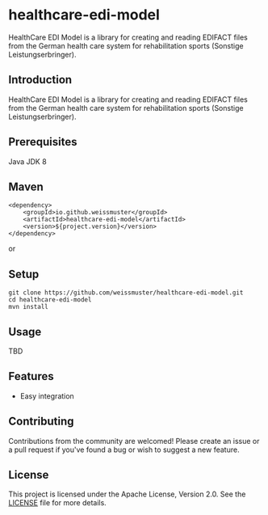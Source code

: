 # healthcare-edi-model

HealthCare EDI Model is a library for creating and reading EDIFACT files from the German health care system for
rehabilitation sports (Sonstige Leistungserbringer).

## Introduction

HealthCare EDI Model is a library for creating and reading EDIFACT files from the German health care system for
rehabilitation sports (Sonstige Leistungserbringer).

## Prerequisites

Java JDK 8

## Maven

```
<dependency>
    <groupId>io.github.weissmuster</groupId>
    <artifactId>healthcare-edi-model</artifactId>
    <version>${project.version}</version>
</dependency>
```

or

## Setup

```
git clone https://github.com/weissmuster/healthcare-edi-model.git
cd healthcare-edi-model
mvn install
```

## Usage

TBD

## Features

- Easy integration

## Contributing

Contributions from the community are welcomed! Please create an issue or a pull request if you've found a bug or wish to
suggest a new feature.

## License

This project is licensed under the Apache License, Version 2.0. See
the [LICENSE](https://www.apache.org/licenses/LICENSE-2.0.txt) file for more details.
